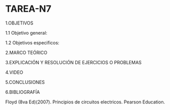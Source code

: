 # TAREA-N7



1.OBJETIVOS

1.1 Objetivo general:



1.2 Objetivos especificos:



2.MARCO TEÓRICO



3.EXPLICACIÓN Y RESOLUCIÓN DE EJERCICIOS O PROBLEMAS



4.VIDEO



5.CONCLUSIONES



6.BIBLIOGRAFÍA

Floyd (8va Ed)(2007). Principios de circuitos electricos. Pearson Education.
